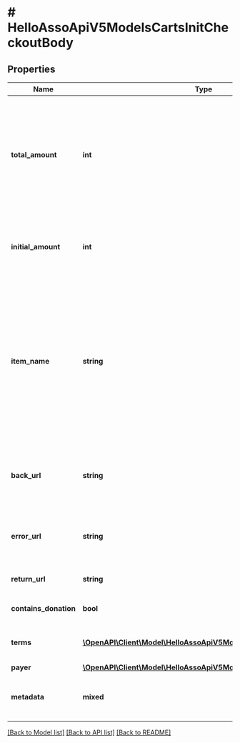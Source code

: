 # # HelloAssoApiV5ModelsCartsInitCheckoutBody

## Properties

Name | Type | Description | Notes
------------ | ------------- | ------------- | -------------
**total_amount** | **int** | Total amount, all taxes included, in cents (required)  Must be equal to the sum of the initial amount and subsequent terms |
**initial_amount** | **int** | The amount for the first term, all taxes included, in cents (required) |
**item_name** | **string** | Item name (required)  A text describing what the user paid for (&#39;Renew license&#39;, &#39;3 tickets&#39;, donation, etc).  Will be displayed in the near future in the user space and in the organization back office |
**back_url** | **string** | Url followed by the contributor if he wants to return to its previous site |
**error_url** | **string** | Url called in case of an error during the checkout process |
**return_url** | **string** | Url called after the payment |
**contains_donation** | **bool** | The sale (or a part of) is a donation |
**terms** | [**\OpenAPI\Client\Model\HelloAssoApiV5ModelsCartsCheckoutTerm[]**](HelloAssoApiV5ModelsCartsCheckoutTerm.md) | The list of future terms (if applicable) | [optional]
**payer** | [**\OpenAPI\Client\Model\HelloAssoApiV5ModelsCartsCheckoutPayer**](HelloAssoApiV5ModelsCartsCheckoutPayer.md) |  | [optional]
**metadata** | **mixed** | Metadata (optional)  Json object (max length : 20000) | [optional]

[[Back to Model list]](../../README.md#models) [[Back to API list]](../../README.md#endpoints) [[Back to README]](../../README.md)
